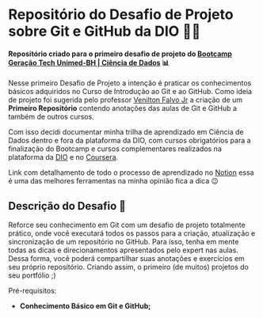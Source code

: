 # Repositório do Desafio de Projeto sobre Git e GitHub da DIO :woman_technologist:
#### Repositório criado para o primeiro desafio de projeto do [Bootcamp Geração Tech Unimed-BH | Ciência de Dados](https://web.dio.me/track/geracao-tech-unimed-bh-ciencia-de-dados/) :bar_chart:

Nesse primeiro Desafio de Projeto a intenção é praticar os conhecimentos básicos adquiridos no Curso de Introdução ao Git e ao GitHub. Como ideia de projeto foi sugerida pelo professor [Venilton Falvo Jr](https://github.com/falvojr) a criação de um **Primeiro Repositório** contendo anotações das aulas de Git e GitHub a também de outros cursos.

Com isso decidi documentar minha trilha de aprendizado em Ciência de Dados dentro e fora da plataforma da DIO, com cursos obrigatórios para a finalização do Bootcamp e cursos complementares realizados na plataforma da [DIO](https://www.dio.me/) e no [Coursera](https://www.coursera.org/).

Link com detalhamento de todo o processo de aprendizado no [Notion](https://fringe-ornament-007.notion.site/23f70047afe546ccb2f9ab31122a0b9f?v=8e5819f2784f4821992c3cf95e50dc9d) essa é uma das melhores ferramentas na minha opinião fica a dica :wink: 

## Descrição do Desafio :punch:

Reforce seu conhecimento em Git com um desafio de projeto totalmente  prático, onde você executará todos os passos para a criação, atualização e sincronização de um repositório no GitHub. Para isso, tenha em mente  todas as dicas e direcionamentos apresentados pelo expert nas aulas.  Dessa forma, você poderá compartilhar suas anotações e exercícios em seu próprio repositório. Criando assim, o primeiro (de muitos) projetos do  seu portfólio ;)

Pré-requisitos:

- **Conhecimento Básico em Git e GitHub;**

  

  

